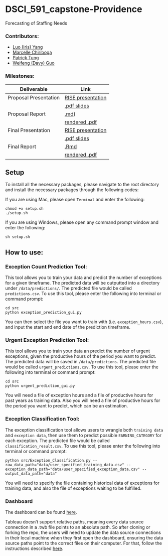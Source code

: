 # DSCI_591_capstone-Providence

Forecasting of Staffing Needs

### Contributors:

- [Luo (Iris) Yang](https://github.com/lyiris22)
- [Marcelle Chiriboga](https://github.com/mchiriboga)
- [Patrick Tung](https://github.com/tungpatrick)
- [Weifeng (Davy) Guo](https://github.com/DavyGuo)

### Milestones:
 |Deliverable|Link|
 |---|---|
 |Proposal Presentation|[RISE presentation](https://github.com/UBC-MDS/DSCI_591_capstone-Providence/blob/master/doc/1.Proposal_Presentation.ipynb)|
 ||[.pdf slides](https://github.com/UBC-MDS/DSCI_591_capstone-Providence/blob/master/doc/2.Proposal_Presentation.pdf)|
 | Proposal Report |[.md](https://github.com/UBC-MDS/DSCI_591_capstone-Providence/blob/master/doc/3.Proposal_Report.md))|
 ||[rendered .pdf](https://github.com/UBC-MDS/DSCI_591_capstone-Providence/blob/master/doc/4.Proposal_Report.pdf)|
 |Final Presentation|[RISE presentation](https://github.com/UBC-MDS/DSCI_591_capstone-Providence/blob/master/doc/5.Final_Presentation_slides.ipynb)|
 ||[.pdf slides](https://github.com/UBC-MDS/DSCI_591_capstone-Providence/blob/master/doc/6.Final_Presentation.pdf)|
 |Final Report|[.Rmd](https://github.com/UBC-MDS/DSCI_591_capstone-Providence/blob/master/doc/7.Final_Report.Rmd)|
 ||[rendered .pdf](https://github.com/UBC-MDS/DSCI_591_capstone-Providence/blob/master/doc/8.Final_Report.pdf)|

## Setup
To install all the necessary packages, please navigate to the root directory and install the necessary packages through the following codes:

If you are using Mac, please open `Terminal` and enter the following:
```
chmod +x setup.sh
./setup.sh
```

If you are using Windows, please open any command prompt window and enter the following:
```
sh setup.sh
```

## How to use:

### Exception Count Prediction Tool:
This tool allows you to train your data and predict the number of exceptions for a given timeframe. The predicted data will be outputted into a directory under `/data/predictions/`. The predicted file would be called `predictions.csv`. To use this tool, please enter the following into terminal or command prompt:

```
cd src
python exception_prediction_gui.py
```
You can then select the file you want to train with (i.e. `exception_hours.csv`), and input the start and end date of the prediction timeframe.

### Urgent Exception Prediction Tool:
This tool allows you to train your data an predict the number of urgent exceptions, given the productive hours of the period you want to predict. The predicted data will be saved in `/data/predictions`. The predicted file would be called `urgent_predictions.csv`. To use this tool, please enter the following into terminal or command prompt:

```
cd src
python urgent_prediction_gui.py
```

You will need a file of exception hours and a file of productive hours for past years as training data. Also you will need a file of productive hours for the period you want to predict, which can be an estimation.

### Exception Classification Tool:

The exception classification tool allows users to wrangle both `training data` and `exception data`, then use them to predict possible `EARNING_CATEGORY` for each exception. The predicted file would be called `classification_result.csv`. To use this tool, please enter the following into terminal or command prompt:

```
python src/Exception_Classification.py --raw_data_path="data/user_specified_training_data.csv" --exception_data_path="data/user_specified_exception_data.csv" --output_data_path="data"
```

You will need to specify the file containing historical data of exceptions for training data, and also the file of exceptions waiting to be fulfilled.

### Dashboard

The dashboard can be found [here](https://github.com/UBC-MDS/DSCI_591_capstone-Providence/blob/master/src/phc_dashboard.twb).

Tableau doesn’t support relative paths, meaning every data source connection in a .twb file points to an absolute path. So after cloning or forking the repo, the users will need to update the data source connections in their local machine when they first open the dashboard, ensuring the data source paths point to the correct files on their computer. For that, follow the instructions described [here](https://onlinehelp.tableau.com/current/pro/desktop/en-us/connect_basic_replace.htm).
